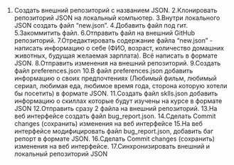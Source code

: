 1. Создать внешний репозиторий c названием JSON.
2.Клонировать репозиторий JSON на локальный компьютер.
3.Внутри локального JSON создать файл “new.json”.
4.Добавить файл под гит.
5.Закоммитить файл.
6.Отправить файл на внешний GitHub репозиторий.
7.Отредактировать содержание файла “new.json” - написать информацию о себе (ФИО, возраст, количество домашних животных, будущая желаемая зарплата). Всё написать в формате JSON.
8.Отправить изменения на внешний репозиторий.
9.Создать файл preferences.json
10.В файл preferences.json добавить информацию о своих предпочтениях (Любимый фильм, любимый сериал, любимая еда, любимое время года, сторона которую хотели бы посетить) в формате JSON.
11.Создать файл sklls.json добавить информацию о скиллах которые будут изучены на курсе в формате JSON
12.Отправить сразу 2 файла на внешний репозиторий.
13.На веб интерфейсе создать файл bug_report.json.
14.Сделать Commit changes (сохранить) изменения на веб интерфейсе
15.На веб интерфейсе модифицировать файл bug_report.json, добавить баг репорт в формате JSON.
16.Сделать Commit changes (сохранить) изменения на веб интерфейсе.
17.Синхронизировать внешний и локальный репозиторий JSON
